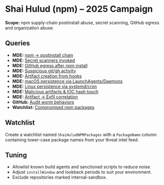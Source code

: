 # Shai Hulud (npm) – 2025 Campaign

**Scope:** npm supply-chain postinstall abuse, secret scanning, GitHub egress and organization abuse.

## Queries

- **MDE:** [npm → postinstall chain](../../Defender-For-Endpoint/npm_shaihulud_process_tree.kql)
- **MDE:** [Secret scanners invoked](../../Defender-For-Endpoint/npm_secret_scanners_invoked.kql)
- **MDE:** [GitHub egress after npm install](../../Defender-For-Endpoint/npm_to_github_egress_windowed.kql)
- **MDE:** [Suspicious git/gh activity](../../Defender-For-Endpoint/suspicious_git_gh_activity_from_build_hosts.kql)
- **MDE:** [Artifact creation from hooks](../../Defender-For-Endpoint/npm_hook_artifact_creation.kql)
- **MDE:** [macOS persistence via LaunchAgents/Daemons](../../Defender-For-Endpoint/macos_launchagents_daemons_persistence.kql)
- **MDE:** [Linux persistence via systemd/cron](../../Defender-For-Endpoint/linux_systemd_cron_persistence.kql)
- **MDE:** [Malicious artifacts & IOC hash touch](../../Defender-For-Endpoint/malicious_artifacts_and_hash_touch.kql)
- **MDE:** [Artifact → Exfil correlation](../../Defender-For-Endpoint/artifact_to_exfil_correlation.kql)
- **GitHub:** [Audit worm behaviors](../../Cloud-Activity/GitHub/github_audit_worm_behaviors.kql)
- **Watchlist:** [Compromised npm packages](../../ThreatIntel-Integrations/watchlist_compromised_npm_packages.kql)

## Watchlist

Create a watchlist named `ShaiHuludNPMPackages` with a `PackageName` column containing lower-case package names from your threat intel feed.

## Tuning

- Allowlist known build agents and sanctioned scripts to reduce noise.
- Adjust `installWindow` and lookback periods to suit your environment.
- Exclude repositories marked internal-sandbox.
